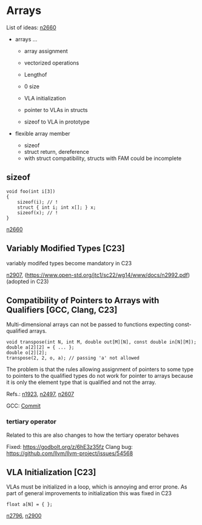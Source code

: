 # Arrays #

List of ideas: [n2660](http://www.open-std.org/jtc1/sc22/wg14/www/docs/n2660.pdf) 

* arrays ...
   - array assignment
   - vectorized operations
   - Lengthof
   - 0 size
    
   - VLA initialization
  - pointer to VLAs in structs
  - sizeof to VLA in prototype
 
    
* flexible array member
  - sizeof 
  - struct return, dereference
  - with struct compatibility, structs with FAM could be incomplete

## sizeof

```
void foo(int i[3])
{
    sizeof(i); // !
    struct { int i; int x[]; } x;
    sizeof(x); // !
}
```

[n2660](http://www.open-std.org/jtc1/sc22/wg14/www/docs/n2660.pdf)
  
## Variably Modified Types **[C23]**

  variably modifed types become mandatory in C23
  
  [n2907](https://www.open-std.org/jtc1/sc22/wg14/www/docs/n2907.pdf[n2992]), (https://www.open-std.org/jtc1/sc22/wg14/www/docs/n2992.pdf) (adopted in C23)

## Compatibility of Pointers to Arrays with Qualifiers **[GCC, Clang, C23]**

  Multi-dimensional arrays can not be passed to functions expecting const-qualified arrays.

  ```
  void transpose(int N, int M, double out[M][N], const double in[N][M]);
  double a[2][2] = { ... };
  double o[2][2];
  transpose(2, 2, o, a); // passing 'a' not allowed
  ```
  
  The problem is that the rules allowing assignment of pointers to some type to pointers to the qualified types do not work for pointer to arrays because it is only the element type that is qualified and not the array.

  Refs.: [n1923](http://www.open-std.org/jtc1/sc22/wg14/www/docs/n1923.htm), [n2497](http://www.open-std.org/jtc1/sc22/wg14/www/docs/n2497.pdf), [n2607](http://www.open-std.org/jtc1/sc22/wg14/www/docs/n2607.pdf)

  GCC: [Commit](https://github.com/gcc-mirror/gcc/commit/768952be25c2fc50bce51a5658377934d49f473f)
 
### tertiary operator ###

  Related to this are also changes to how the tertiary operator behaves
  
  Fixed: https://godbolt.org/z/6hE3z35fz
  Clang bug: https://github.com/llvm/llvm-project/issues/54568

## VLA Initialization **[C23]**

  VLAs must be initialized in a loop, which is annoying and error prone. As part of general improvements to initialization this was fixed in C23

  ```
  float a[N] = { };
  ```
[n2796](http://www.open-std.org/jtc1/sc22/wg14/www/docs/n2796.htm), [n2900](http://www.open-std.org/jtc1/sc22/wg14/www/docs/n2900.htm)

